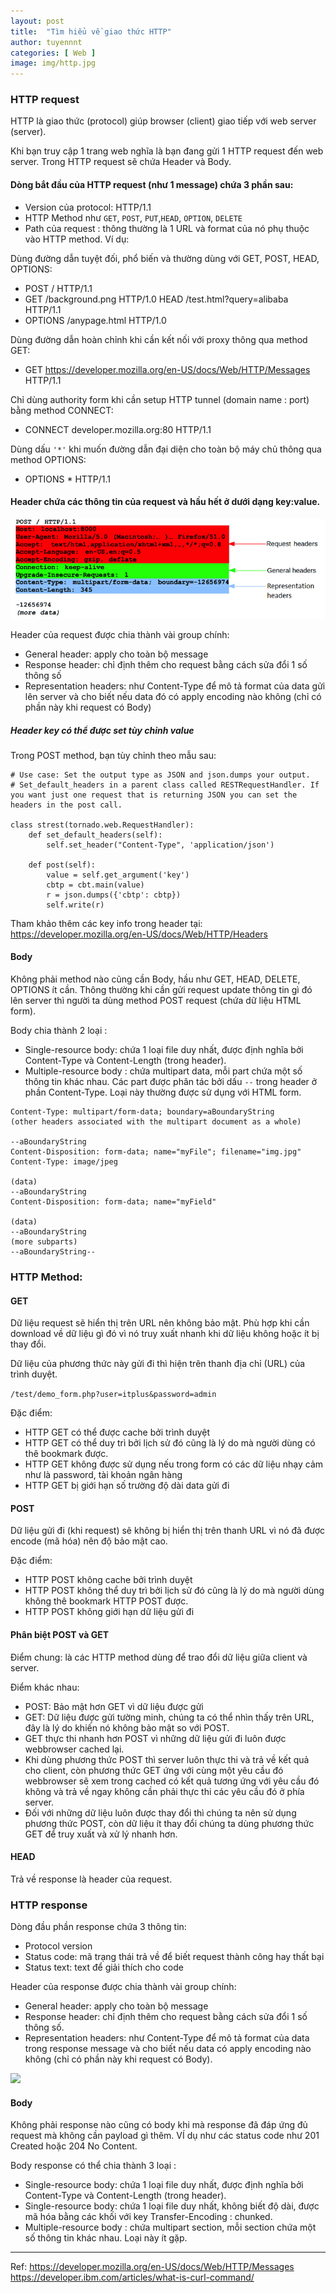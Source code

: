 ```yaml
---
layout: post
title:  "Tìm hiểu về giao thức HTTP"
author: tuyennnt
categories: [ Web ]
image: img/http.jpg
---
```



### HTTP request

HTTP là giao thức (protocol) giúp browser (client) giao tiếp với web server (server).

Khi bạn truy cập 1 trang web nghĩa là bạn đang gửi 1 HTTP request đến web server. Trong HTTP request sẽ chứa Header và Body.

#### Dòng bắt đầu của HTTP request (như 1 message) chứa 3 phần sau:

* Version của protocol: HTTP/1.1
* HTTP Method như ``GET``, ``POST``, ``PUT``,``HEAD``, ``OPTION``, ``DELETE``
* Path của request : thông thường là 1 URL và format của nó phụ thuộc vào HTTP method. Ví dụ:

Dùng đường dẫn tuyệt đối, phổ biến và thường dùng với GET, POST, HEAD, OPTIONS:

* POST / HTTP/1.1
* GET /background.png HTTP/1.0 HEAD /test.html?query=alibaba HTTP/1.1
* OPTIONS /anypage.html HTTP/1.0

Dùng đường dẫn hoàn chỉnh khi cần kết nối với proxy thông qua method GET:

* GET https://developer.mozilla.org/en-US/docs/Web/HTTP/Messages HTTP/1.1


Chỉ dùng authority form khi cần setup HTTP tunnel (domain name : port) bằng method CONNECT:

* CONNECT developer.mozilla.org:80 HTTP/1.1

Dùng dấu ``'*'`` khi muốn đường dẫn đại diện cho toàn bộ máy chủ thông qua method OPTIONS:

* OPTIONS * HTTP/1.1



#### Header chứa các thông tin của request và hầu hết ở dưới dạng key:value. 

![](img/HTTP-header.png)

Header của request được chia thành vài group chính:

* General header: apply cho toàn bộ message
* Response header: chỉ định thêm cho request bằng cách sửa đổi 1 số thông số 
* Representation headers: như Content-Type để mô tả format của data gửi lên server và cho biết nếu data đó có apply encoding nào không (chỉ có phần này khi request có Body)


##### Header key có thể được set tùy chỉnh value 

Trong POST method, bạn tùy chỉnh theo mẫu sau:

```
# Use case: Set the output type as JSON and json.dumps your output.
# Set_default_headers in a parent class called RESTRequestHandler. If you want just one request that is returning JSON you can set the headers in the post call.

class strest(tornado.web.RequestHandler):
    def set_default_headers(self):
        self.set_header("Content-Type", 'application/json')

    def post(self):
        value = self.get_argument('key')
        cbtp = cbt.main(value)
        r = json.dumps({'cbtp': cbtp})
        self.write(r)
```

Tham khảo thêm các key info trong header tại: https://developer.mozilla.org/en-US/docs/Web/HTTP/Headers

#### Body 
Không phải method nào cũng cần Body, hầu như GET, HEAD, DELETE, OPTIONS ít cần. Thông thường khi cần gửi request update thông tin gì đó lên server thì người ta dùng method POST request (chứa dữ liệu HTML form).

Body chia thành 2 loại :

* Single-resource body: chứa 1 loại file duy nhất, được định nghĩa bởi Content-Type và Content-Length (trong header).
* Multiple-resource body : chứa multipart data, mỗi part chứa một số thông tin khác nhau. Các part được phân tác bởi dấu ``--`` trong header ở phần Content-Type. Loại này thường được sử dụng với HTML form.

```
Content-Type: multipart/form-data; boundary=aBoundaryString
(other headers associated with the multipart document as a whole)

--aBoundaryString
Content-Disposition: form-data; name="myFile"; filename="img.jpg"
Content-Type: image/jpeg

(data)
--aBoundaryString
Content-Disposition: form-data; name="myField"

(data)
--aBoundaryString
(more subparts)
--aBoundaryString--
```


### HTTP Method:

#### GET
Dữ liệu request sẽ hiển thị trên URL nên không bảo mật. Phù hợp khi cần download về dữ liệu gì đó vì nó truy xuất nhanh khi dữ liệu không hoặc ít bị thay đổi. 

Dữ liệu của phương thức này gửi đi thì hiện trên thanh địa chỉ (URL) của trình duyệt.

 ``/test/demo_form.php?user=itplus&password=admin ``

Đặc điểm:

* HTTP GET có thể được cache bởi trình duyệt 
* HTTP GET có thể duy trì bởi lịch sử đó cũng là lý do mà người dùng có thê bookmark được.
* HTTP GET không được sử dụng nếu trong form có các dữ liệu nhạy cảm như là password, tài khoản ngân hàng
* HTTP GET bị giới hạn số trường độ dài data gửi đi


#### POST 
Dữ liệu gửi đi (khi request) sẽ không bị hiển thị trên thanh URL vì nó đã được encode (mã hóa) nên độ bảo mật cao.

Đặc điểm:

* HTTP POST không cache bởi trình duyệt
* HTTP POST không thể duy trì bởi lịch sử đó cũng là lý do mà người dùng không thê bookmark HTTP POST được.
* HTTP POST không giới hạn dữ liệu gửi đi

#### Phân biệt POST và GET

Điểm chung: là các HTTP method dùng để trao đổi dữ liệu giữa client và server.

Điểm khác nhau:

* POST: Bảo mật hơn GET vì dữ liệu được gửi 
* GET: Dữ liệu được gửi tường minh, chúng ta có thể nhìn thấy trên URL, đây là lý do khiến nó không bảo mật so với POST.
* GET thực thi nhanh hơn POST vì những dữ liệu gửi đi luôn được webbrowser cached lại.
* Khi dùng phương thức POST thì server luôn thực thi và trả về kết quả cho client, còn phương thức GET ứng với cùng một yêu cầu đó webbrowser sẽ xem trong cached có kết quả tương ứng với yêu cầu đó không và trả về ngay không cần phải thực thi các yêu cầu đó ở phía server.
* Đối với những dữ liệu luôn được thay đổi thì chúng ta nên sử dụng phương thức POST, còn dữ liệu ít thay đổi chúng ta dùng phương thức GET để truy xuất và xử lý nhanh hơn.

#### HEAD
Trả về response là header của request. 


### HTTP response
Dòng đầu phần response chứa 3 thông tin:

* Protocol version
* Status code: mã trạng thái trả về để biết request thành công hay thất bại 
* Status text: text để giải thích cho code

Header của response được chia thành vài group chính:

* General header: apply cho toàn bộ message
* Response header: chỉ định thêm cho request bằng cách sửa đổi 1 số thông số. 
* Representation headers: như Content-Type để mô tả format của data trong response message và cho biết nếu data có apply encoding nào không (chỉ có phần này khi request có Body).

![](img/HTTP-response.png)


#### Body
Không phải response nào cũng có body khi mà response đã đáp ứng đủ request mà không cần payload gì thêm. VÍ dụ như các status code như 201 Created hoặc 204 No Content.

Body response có thể chia thành 3 loại :

* Single-resource body: chứa 1 loại file duy nhất, được định nghĩa bởi Content-Type và Content-Length (trong header).
* Single-resource body: chứa 1 loại file duy nhất, không biết độ dài, được mã hóa bằng các khối với key Transfer-Encoding : chunked.
* Multiple-resource body : chứa multipart section, mỗi section chứa một số thông tin khác nhau. Loại này ít gặp.


-------------------------
Ref: https://developer.mozilla.org/en-US/docs/Web/HTTP/Messages
https://developer.ibm.com/articles/what-is-curl-command/
